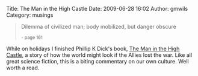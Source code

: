 Title: The Man in the High Castle
Date: 2009-06-28 16:02
Author: gmwils
Category: musings

> Dilemma of civilized man; body mobilized, but danger obscure
>
> <small> - page 161</small>

While on holidays I finished Phillip K Dick's book, [The Man in the High
Castle][], a story of how the world might look if the Allies lost the
war. Like all great science fiction, this is a biting commentary on our
own culture. Well worth a read.

  [The Man in the High Castle]: http://www.amazon.com/exec/obidos/asin/0141186674/ref=nosim/pseudofish-20
